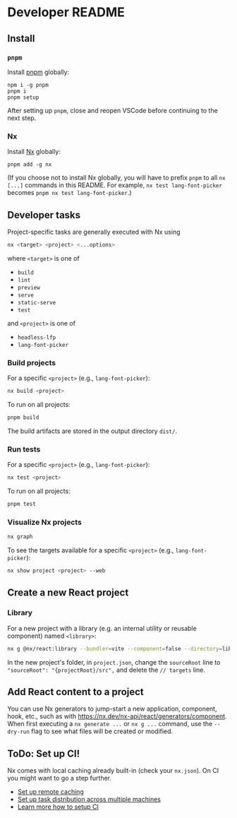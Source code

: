 # Developer README

## Install

### `pnpm`

Install [pnpm](https://pnpm.io/installation#using-npm) globally:

```
npm i -g pnpm
pnpm i
pnpm setup
```

After setting up `pnpm`, close and reopen VSCode before continuing to the next step.

### Nx

Install [Nx](https://nx.dev/getting-started/installation#installing-nx-globally) globally:

```
pnpm add -g nx
```

(If you choose not to install Nx globally, you will have to prefix `pnpm` to all `nx [...]` commands in this README. For example, `nx test lang-font-picker` becomes `pnpm nx test lang-font-picker`.)

## Developer tasks

Project-specific tasks are generally executed with Nx using

```bash
nx <target> <project> <...options>
```

where `<target>` is one of

- `build`
- `lint`
- `preview`
- `serve`
- `static-serve`
- `test`

and `<project>` is one of

- `headless-lfp`
- `lang-font-picker`

### Build projects

For a specific `<project>` (e.g., `lang-font-picker`):

```bash
nx build <project>
```

To run on all projects:

```bash
pnpm build
```

The build artifacts are stored in the output directory `dist/`.

### Run tests

For a specific `<project>` (e.g., `lang-font-picker`):

```bash
nx test <project>
```

To run on all projects:

```bash
pnpm test
```

### Visualize Nx projects

```bash
nx graph
```

To see the targets available for a specific `<project>` (e.g., `lang-font-picker`):

```bash
nx show project <project> --web
```

## Create a new React project

### Library

For a new project with a library (e.g. an internal utility or reusable component) named `<library>`:

```bash
nx g @nx/react:library --bundler=vite --component=false --directory=libs/<library> --unitTestRunner=vitest <library>
```

In the new project's folder, in `project.json`, change the `sourceRoot` line to `  "sourceRoot": "{projectRoot}/src",` and delete the `// targets` line.

## Add React content to a project

You can use Nx generators to jump-start a new application, component, hook, etc., such as with https://nx.dev/nx-api/react/generators/component. When first executing a `nx generate ...` or `nx g ...` command, use the `--dry-run` flag to see what files will be created or modified.

## ToDo: Set up CI!

Nx comes with local caching already built-in (check your `nx.json`). On CI you might want to go a step further.

- [Set up remote caching](https://nx.dev/features/share-your-cache)
- [Set up task distribution across multiple machines](https://nx.dev/nx-cloud/features/distribute-task-execution)
- [Learn more how to setup CI](https://nx.dev/recipes/ci)
